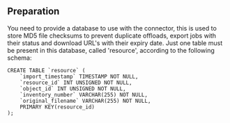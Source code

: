 ## Preparation

You need to provide a database to use with the connector, this is used to store MD5 file checksums to prevent duplicate offloads, export jobs with their status and download URL's with their expiry date.
Just one table must be present in this database, called 'resource', according to the following schema:
```
CREATE TABLE `resource` (
    `import_timestamp` TIMESTAMP NOT NULL,
    `resource_id` INT UNSIGNED NOT NULL,
    `object_id` INT UNSIGNED NOT NULL,
    `inventory_number` VARCHAR(255) NOT NULL,
    `original_filename` VARCHAR(255) NOT NULL,
    PRIMARY KEY(resource_id)
);
```

